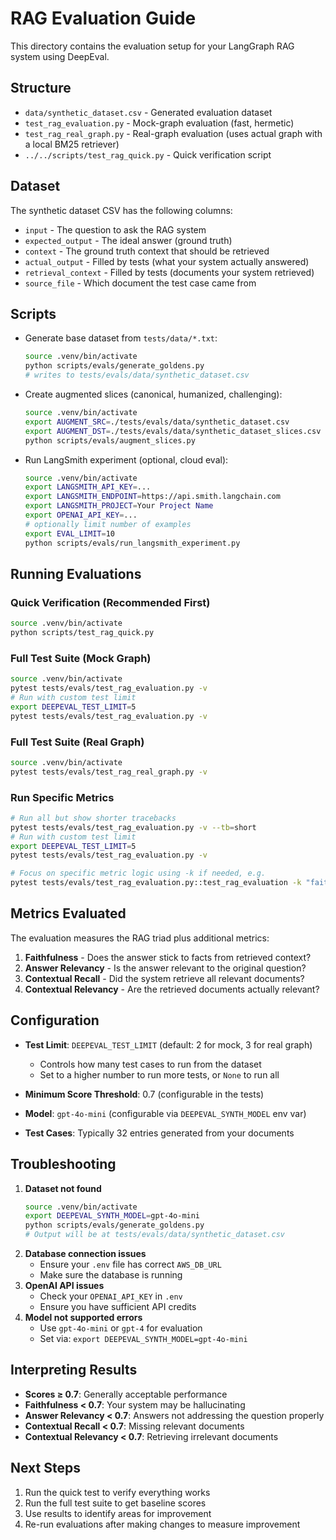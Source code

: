 # RAG Evaluation Guide

This directory contains the evaluation setup for your LangGraph RAG system using DeepEval.

## Structure

- `data/synthetic_dataset.csv` - Generated evaluation dataset
- `test_rag_evaluation.py` - Mock-graph evaluation (fast, hermetic)
- `test_rag_real_graph.py` - Real-graph evaluation (uses actual graph with a local BM25 retriever)
- `../../scripts/test_rag_quick.py` - Quick verification script

## Dataset

The synthetic dataset CSV has the following columns:

- `input` - The question to ask the RAG system
- `expected_output` - The ideal answer (ground truth)
- `context` - The ground truth context that should be retrieved
- `actual_output` - Filled by tests (what your system actually answered)
- `retrieval_context` - Filled by tests (documents your system retrieved)
- `source_file` - Which document the test case came from

## Scripts

- Generate base dataset from `tests/data/*.txt`:

  ```bash
  source .venv/bin/activate
  python scripts/evals/generate_goldens.py
  # writes to tests/evals/data/synthetic_dataset.csv
  ```

- Create augmented slices (canonical, humanized, challenging):

  ```bash
  source .venv/bin/activate
  export AUGMENT_SRC=./tests/evals/data/synthetic_dataset.csv
  export AUGMENT_DST=./tests/evals/data/synthetic_dataset_slices.csv
  python scripts/evals/augment_slices.py
  ```

- Run LangSmith experiment (optional, cloud eval):
  ```bash
  source .venv/bin/activate
  export LANGSMITH_API_KEY=...
  export LANGSMITH_ENDPOINT=https://api.smith.langchain.com
  export LANGSMITH_PROJECT=Your Project Name
  export OPENAI_API_KEY=...
  # optionally limit number of examples
  export EVAL_LIMIT=10
  python scripts/evals/run_langsmith_experiment.py
  ```

## Running Evaluations

### Quick Verification (Recommended First)

```bash
source .venv/bin/activate
python scripts/test_rag_quick.py
```

### Full Test Suite (Mock Graph)

```bash
source .venv/bin/activate
pytest tests/evals/test_rag_evaluation.py -v
# Run with custom test limit
export DEEPEVAL_TEST_LIMIT=5
pytest tests/evals/test_rag_evaluation.py -v
```

### Full Test Suite (Real Graph)

```bash
source .venv/bin/activate
pytest tests/evals/test_rag_real_graph.py -v
```

### Run Specific Metrics

```bash
# Run all but show shorter tracebacks
pytest tests/evals/test_rag_evaluation.py -v --tb=short
# Run with custom test limit
export DEEPEVAL_TEST_LIMIT=5
pytest tests/evals/test_rag_evaluation.py -v

# Focus on specific metric logic using -k if needed, e.g.
pytest tests/evals/test_rag_evaluation.py::test_rag_evaluation -k "faithfulness" -v
```

## Metrics Evaluated

The evaluation measures the RAG triad plus additional metrics:

1. **Faithfulness** - Does the answer stick to facts from retrieved context?
2. **Answer Relevancy** - Is the answer relevant to the original question?
3. **Contextual Recall** - Did the system retrieve all relevant documents?
4. **Contextual Relevancy** - Are the retrieved documents actually relevant?

## Configuration

- **Test Limit**: `DEEPEVAL_TEST_LIMIT` (default: 2 for mock, 3 for real graph)

  - Controls how many test cases to run from the dataset
  - Set to a higher number to run more tests, or `None` to run all

- **Minimum Score Threshold**: 0.7 (configurable in the tests)
- **Model**: `gpt-4o-mini` (configurable via `DEEPEVAL_SYNTH_MODEL` env var)
- **Test Cases**: Typically 32 entries generated from your documents

## Troubleshooting

1. **Dataset not found**
   ```bash
   source .venv/bin/activate
   export DEEPEVAL_SYNTH_MODEL=gpt-4o-mini
   python scripts/evals/generate_goldens.py
   # Output will be at tests/evals/data/synthetic_dataset.csv
   ```
2. **Database connection issues**
   - Ensure your `.env` file has correct `AWS_DB_URL`
   - Make sure the database is running
3. **OpenAI API issues**
   - Check your `OPENAI_API_KEY` in `.env`
   - Ensure you have sufficient API credits
4. **Model not supported errors**
   - Use `gpt-4o-mini` or `gpt-4` for evaluation
   - Set via: `export DEEPEVAL_SYNTH_MODEL=gpt-4o-mini`

## Interpreting Results

- **Scores ≥ 0.7**: Generally acceptable performance
- **Faithfulness < 0.7**: Your system may be hallucinating
- **Answer Relevancy < 0.7**: Answers not addressing the question properly
- **Contextual Recall < 0.7**: Missing relevant documents
- **Contextual Relevancy < 0.7**: Retrieving irrelevant documents

## Next Steps

1. Run the quick test to verify everything works
2. Run the full test suite to get baseline scores
3. Use results to identify areas for improvement
4. Re-run evaluations after making changes to measure improvement
